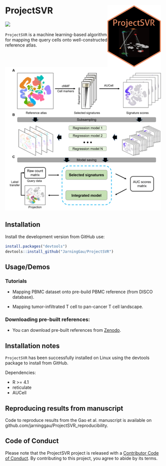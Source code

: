
# ProjectSVR <img src="man/figures/ProjectSVR-logo.png" height="200" align="right" />

[![](https://img.shields.io/badge/devel%20version-0.1.0-green.svg)](https://github.com/JarningGau/ProjectSVR)

`ProjectSVR` is a machine learning-based algorithm for mapping the query
cells onto well-constructed reference atlas.

<img src="man/figures/ProjectSVR-workflow.png" width="600" />

## Installation

Install the development version from GitHub use:

``` r
install.packages("devtools")
devtools::install_github("JarningGau/ProjectSVR")
```

## Usage/Demos

### Tutorials

-   Mapping PBMC dataset onto pre-build PBMC reference (from DISCO
    database).

-   Mapping tumor-infiltrated T cell to pan-cancer T cell landscape.

### Downloading pre-built references:

-   You can download pre-built references from [Zenodo]().

## Installation notes

`ProjectSVR` has been successfully installed on Linux using the devtools
package to install from GitHub.

Dependencies:

-   R &gt;= 4.1
-   reticulate
-   AUCell

## Reproducing results from manuscript

Code to reproduce results from the Gao et al. manuscript is available on
github.com/jarninggau/ProjectSVR\_reproducibility.

## Code of Conduct

Please note that the ProjectSVR project is released with a [Contributor
Code of
Conduct](https://contributor-covenant.org/version/2/1/CODE_OF_CONDUCT.html).
By contributing to this project, you agree to abide by its terms.
